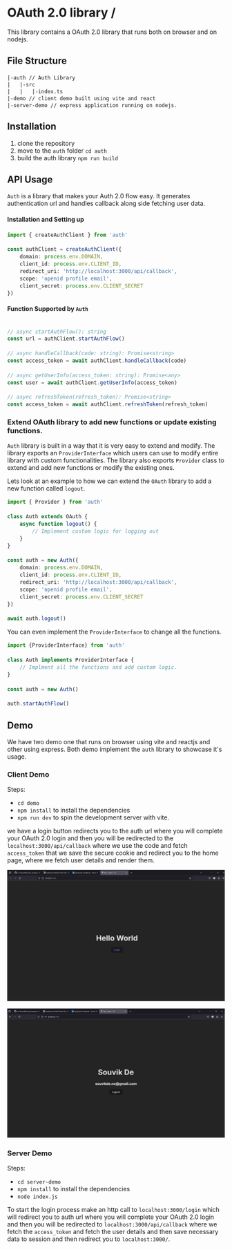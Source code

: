 # OAuth 2.0 library / 

This library contains a OAuth 2.0 library that runs both on browser and on nodejs.


## File Structure
```
|-auth // Auth Library 
|   |-src
|   |   |-index.ts
|-demo // client demo built using vite and react
|-server-demo // express application running on nodejs.
```

## Installation
1. clone the repository
2. move to the `auth` folder `cd auth`
3. build the auth library `npm run build`

## API Usage

`Auth` is a library that makes your Auth 2.0 flow easy. It generates authentication url and handles callback along side fetching user data.


#### Installation and Setting up
```ts
import { createAuthClient } from 'auth'

const authClient = createAuthClient({
    domain: process.env.DOMAIN,
    client_id: process.env.CLIENT_ID,
    redirect_uri: 'http://localhost:3000/api/callback',
    scope: 'openid profile email',
    client_secret: process.env.CLIENT_SECRET
})
```

#### Function Supported by `Auth`


```ts

// async startAuthFlow(): string 
const url = authClient.startAuthFlow()

// async handleCallback(code: string): Promise<string>
const access_token = await authClient.handleCallback(code)

// async getUserInfo(access_token: string): Promise<any>
const user = await authClient.getUserInfo(access_token)

// async refreshToken(refresh_token): Promise<string>
const access_token = await authClient.refreshToken(refresh_token)

```

### Extend OAuth library to add new functions or update existing functions.

`Auth` library is built in a way that it is very easy to extend and modify. The library exports an `ProviderInterface` which users can use to modify entire library with custom functionalities. The library also exports `Provider` class to extend and add new functions or modify the existing ones.


Lets look at an example to how we can extend the `OAuth` library to add a new function called `logout`.

```ts
import { Provider } from 'auth'

class Auth extends OAuth {
    async function logout() {
        // Implement custom logic for logging out
    }
}

const auth = new Auth({
    domain: process.env.DOMAIN,
    client_id: process.env.CLIENT_ID,
    redirect_uri: 'http://localhost:3000/api/callback',
    scope: 'openid profile email',
    client_secret: process.env.CLIENT_SECRET
})

await auth.logout()

```

You can even implement the `ProviderInterface` to change all the functions. 

```ts
import {ProviderInterface} from 'auth'

class Auth implements ProviderInterface {
    // Implment all the functions and add custom logic.
}

const auth = new Auth()

auth.startAuthFlow()

```


## Demo 

We have two demo one that runs on browser using vite and reactjs and other using express. Both demo implement the `auth` library to showcase it's usage.


### Client Demo

Steps:

- `cd demo`
- `npm install` to install the dependencies 
- `npm run dev` to spin the development server with vite.

we have a login button redirects you to the auth url where you will complete your OAuth 2.0 login and then you will be redirected to the `localhost:3000/api/callback` where we use the code and fetch `access_token` that we save the secure cookie and redirect you to the home page, where we fetch user details and render them.


![demo_login](./demo_login.png)

![demo_user](./demo_user.png)

### Server Demo

Steps:

- `cd server-demo`
- `npm install` to install the dependencies 
- `node index.js`

To start the login process make an http call to `localhost:3000/login` which will redirect you to auth url where you will complete your OAuth 2.0 login and then you will be redirected to `localhost:3000/api/callback` where we fetch the `access_token` and fetch the user details and then save necessary data to session and then redirect you to `localhost:3000/`.
